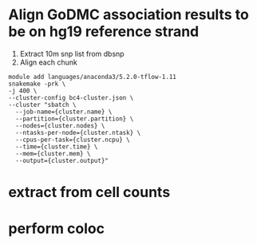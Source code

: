 # Align GoDMC association results to be on hg19 reference strand

1. Extract 10m snp list from dbsnp
2. Align each chunk

```
module add languages/anaconda3/5.2.0-tflow-1.11
snakemake -prk \
-j 400 \
--cluster-config bc4-cluster.json \
--cluster "sbatch \
  --job-name={cluster.name} \
  --partition={cluster.partition} \
  --nodes={cluster.nodes} \
  --ntasks-per-node={cluster.ntask} \
  --cpus-per-task={cluster.ncpu} \
  --time={cluster.time} \
  --mem={cluster.mem} \
  --output={cluster.output}"
```




# extract from cell counts
# perform coloc
